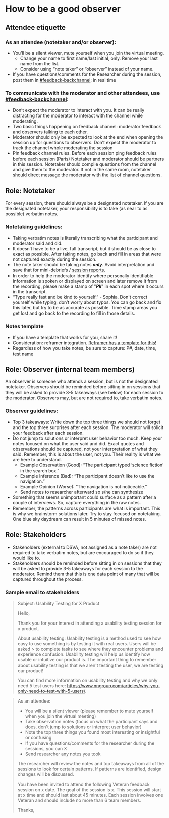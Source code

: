 # How to be a good observer

## Attendee etiquette 

### As an attendee (notetaker and/or observer):

- You’ll be a silent viewer, mute yourself when you join the virtual meeting.
  - Change your name to first name/last initial, only. Remove your last name from the list.
  - Consider using “note taker” or “observer” instead of your name.
- If you have questions/comments for the Researcher during the session, post them in [#feedback-backchannel](https://dsva.slack.com/messages/C40B45NJK/details/): in real time

### To communicate with the moderator and other attendees, use [#feedback-backchannel](https://dsva.slack.com/messages/C40B45NJK/details/):

- Don’t expect the moderator to interact with you. It can be really distracting for the moderator to interact with the channel while moderating.
- Two basic things happening on feedback channel: moderator feedback and observers talking to each other.
- Moderator should only be expected to look at the end when opening the session up for questions to observers. Don’t expect the moderator to track the channel whole moderating the session
- Pin feedback channel rules. Before each session ping feedback rules before each session (Paris)
Notetaker and moderator should be partners in this session. Notetaker should compile questions from the channel and give them to the moderator. If not in the same room, notetaker should direct message the moderator with the list of channel questions.

## Role: Notetaker
For every session, there should always be a designated notetaker. If you are the designated notetaker, your responsibility is to take (as near to as possible) verbatim notes.

### Notetaking guidelines:

- Taking verbatim notes is literally transcribing what the participant and moderator said and did.
- It doesn’t have to be a live, full transcript, but it should be as close to exact as possible. After taking notes, go back and fill in areas that were not captured exactly during the session.
- The note taker should be taking notes ***only***. Avoid interpretation and save that for mini-debriefs / [session reports](https://github.com/department-of-veterans-affairs/vets.gov-team/blob/master/Practice%20Areas/Research/Request%20or%20Do%20Research/Session%20Report%20Template.md).
- In order to help the moderator identify where personally identifiable information is spoken or displayed on screen and later remove it from the recording, please make a stamp of "***PII***" in each spot where it occurs in the transcript.
- “Type really fast and be kind to yourself.” - Sophia. Don't correct yourself while typing, don’t worry about typos. You can go back and fix this later, but try to be as accurate as possible. Time stamp areas you get lost and go back to the recording to fill in those details.

### Notes template

- If you have a template that works for you, share it!
- Consideration: reframer integration. [Reframer has a template for this!]( https://github.com/department-of-veterans-affairs/vets.gov-research/files/1488413/reframer-import-tags-bf590bb3a5a9167358f68dc9298aec6bfacb1a4215ae6c5a318bb716ebdbe459.1.xlsx)
- Regardless of how you take notes, be sure to capture: P#, date, time, test name

## Role: Observer (internal team members)

An observer is someone who attends a session, but is not the designated notetaker. Observers should be reminded before sitting in on sessions that they will be asked to provide 3-5 takeaways (see below) for each session to the moderator. Observers may, but are not required to, take verbatim notes. 

### Observer guidelines:

- Top 3 takeaways: Write down the top three things we should not forget and the top three surprises after each session. The moderator will solicit your feedback after each session.
- Do not jump to solutions or interpret user behavior too much. Keep your notes focused on what the user said and did. Exact quotes and observations should be captured, not your interpretation of what they said. Remember, this is about the user, not you. Their reality is what we are here to understand.
  - Example Observation (Good): “The participant typed ‘science fiction’ in the search box.”
  - Example Inference (Bad): “The participant doesn’t like to use the navigation.”
  - Example Opinion (Worse): “The navigation is not noticeable.”
  - Send notes to researcher afterward so s/he can synthesize
- Something that seems unimportant could surface as a pattern after a couple of interviews. So, capture everything in the raw notes.
- Remember, the patterns across participants are what is important. This is why we brainstorm solutions later. Try to stay focused on notetaking. One blue sky daydream can result in 5 minutes of missed notes. 

## Role: Stakeholders

- Stakeholders (external to DSVA, not assigned as a note taker) are not required to take verbatim notes, but are encouraged to do so if they would like to.
- Stakeholders should be reminded before sitting in on sessions that they will be asked to provide 3-5 takeaways for each session to the moderator. Remind them that this is one data point of many that will be captured throughout the process.

### Sample email to stakeholders 
> Subject: Usability Testing for X Product 
>
> Hello,
>
> Thank you for your interest in attending a usability testing session for x product. 
>
> About usability testing:
> Usability testing is a method used to see how easy to use something is by testing it with real users.  Users will be asked > to complete tasks to see where they encounter problems and experience confusion. Usability testing will help us identify how usable or intuitive our product is. The important thing to remember about usability testing is that we aren't testing the user, we are testing our product!   
> 
> You can find more information on usability testing and why we only need 5 test users here: https://www.nngroup.com/articles/why-you-only-need-to-test-with-5-users/.

> As an attendee: 
> - You will be a silent viewer (please remember to mute yourself when you join the virtual meeting)
> - Take observation notes (focus on what the participant says and does, don't jump to solutions or interpret user behavior)
> - Note the top three things you found most interesting or insightful or confusing 
> - If you have questions/comments for the researcher during the sessions, you can X
> - Send researcher any notes you took
> 
> The researcher will review the notes and top takeaways from all of the sessions to look for certain patterns.  If patterns are identified, design changes will be discussed. 
> 
> You have been invited to attend the following Veteran feedback session on x date.  The goal of the session is x. This session will start at x time and should last about 45 minutes. Each session involves one Veteran and should include no more than 6 team members. 
> 
> Thanks,
